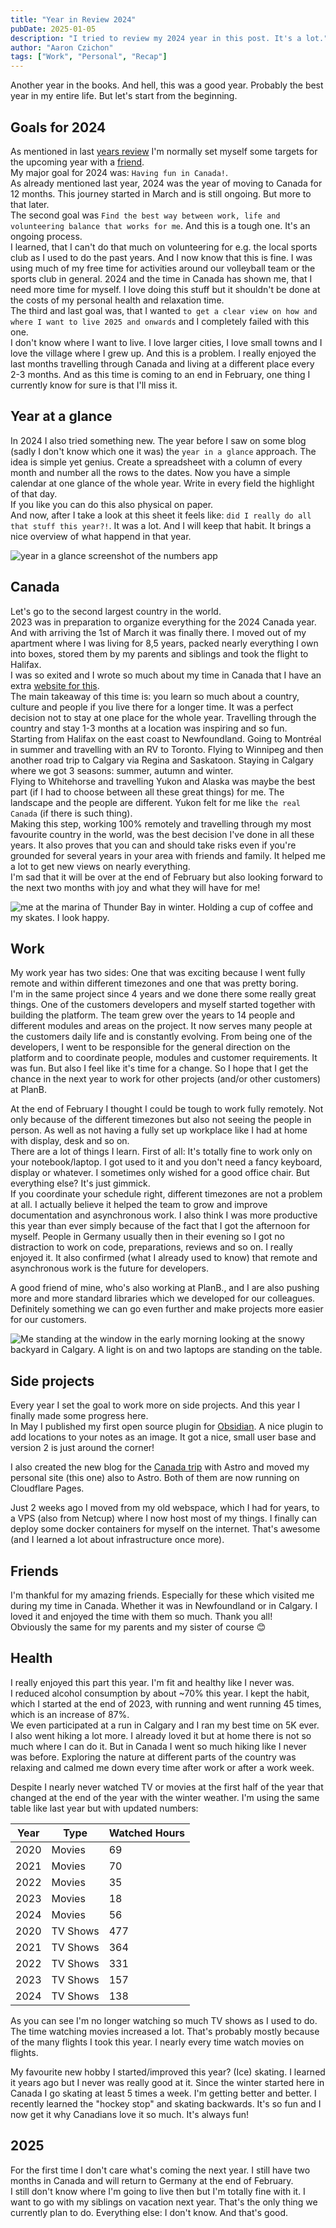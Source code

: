 ```yaml
---
title: "Year in Review 2024"
pubDate: 2025-01-05
description: "I tried to review my 2024 year in this post. It's a lot."
author: "Aaron Czichon"
tags: ["Work", "Personal", "Recap"]
---
```


Another year in the books. And hell, this was a good year. Probably the best year in my entire life. But let's start from the beginning.

## Goals for 2024
As mentioned in last [years review](https://aaronczichon.de/blog/year-review-2023/) I'm normally set myself some targets for the upcoming year with a [friend](https://philippreiner.com/).     
My major goal for 2024 was: `Having fun in Canada!`.    
As already mentioned last year, 2024 was the year of moving to Canada for 12 months. This journey started in March and is still ongoing. But more to that later.    
The second goal was `Find the best way between work, life and volunteering balance that works for me`. And this is a tough one. It's an ongoing process.   
I learned, that I can't do that much on volunteering for e.g. the local sports club as I used to do the past years. And I now know that this is fine. I was using much of my free time for activities around our volleyball team or the sports club in general. 2024 and the time in Canada has shown me, that I need more time for myself. I love doing this stuff but it shouldn't be done at the costs of my personal health and relaxation time.    
The third and last goal was, that I wanted `to get a clear view on how and where I want to live 2025 and onwards` and I completely failed with this one.    
I don't know where I want to live. I love larger cities, I love small towns and I love the village where I grew up. And this is a problem. I really enjoyed the last months travelling through Canada and living at a different place every 2-3 months. And as this time is coming to an end in February, one thing I currently know for sure is that I'll miss it. 

## Year at a glance

In 2024 I also tried something new. The year before I saw on some blog (sadly I don't know which one it was) the `year in a glance` approach. The idea is simple yet genius. Create a spreadsheet with a column of every month and number all the rows to the dates. Now you have a simple calendar at one glance of the whole year. Write in every field the highlight of that day.   
If you like you can do this also physical on paper.    
And now, after I take a look at this sheet it feels like: `did I really do all that stuff this year?!`. It was a lot. And I will keep that habit. It brings a nice overview of what happend in that year.

![year in a glance screenshot of the numbers app](https://directus.aaronczichon.de/assets/08b162e2-e2c8-4307-ac3a-1c804aec8384.jpeg)

## Canada

Let's go to the second largest country in the world.    
2023 was in preparation to organize everything for the 2024 Canada year. And with arriving the 1st of March it was finally there. I moved out of my apartment where I was living for 8,5 years, packed nearly everything I own into boxes, stored them by my parents and siblings and took the flight to Halifax.    
I was so exited and I wrote so much about my time in Canada that I have an extra [website for this](https://canada.aaronczichon.de).    
The main takeaway of this time is: you learn so much about a country, culture and people if you live there for a longer time. It was a perfect decision not to stay at one place for the whole year. Travelling through the country and stay 1-3 months at a location was inspiring and so fun.    
Starting from Halifax on the east coast to Newfoundland. Going to Montréal in summer and travelling with an RV to Toronto. Flying to Winnipeg and then another road trip to Calgary via Regina and Saskatoon. Staying in Calgary where we got 3 seasons: summer, autumn and winter.    
Flying to Whitehorse and travelling Yukon and Alaska was maybe the best part (if I had to choose between all these great things) for me. The landscape and the people are different. Yukon felt for me like `the real Canada` (if there is such thing).    
Making this step, working 100% remotely and travelling through my most favourite country in the world, was the best decision I've done in all these years. It also proves that you can and should take risks even if you're grounded for several years in your area with friends and family. It helped me a lot to get new views on nearly everything.   
I'm sad that it will be over at the end of February but also looking forward to the next two months with joy and what they will have for me!

![me at the marina of Thunder Bay in winter. Holding a cup of coffee and my skates. I look happy.](https://directus.aaronczichon.de/assets/6d6e9327-9d77-4087-b3a5-63c841bebbe7.jpg)

## Work

My work year has two sides: One that was exciting because I went fully remote and within different timezones and one that was pretty boring.    
I'm in the same project since 4 years and we done there some really great things. One of the customers developers and myself started together with building the platform. The team grew over the years to 14 people and different modules and areas on the project. It now serves many people at the customers daily life and is constantly evolving. From being one of the developers, I went to be responsible for the general direction on the platform and to coordinate people, modules and customer requirements. It was fun. But also I feel like it's time for a change. So I hope that I get the chance in the next year to work for other projects (and/or other customers) at PlanB.   

At the end of February I thought I could be tough to work fully remotely. Not only because of the different timezones but also not seeing the people in person. As well as not having a fully set up workplace like I had at home with display, desk and so on.   
There are a lot of things I learn. First of all: It's totally fine to work only on your notebook/laptop. I got used to it and you don't need a fancy keyboard, display or whatever. I sometimes only wished for a good office chair. But everything else? It's just gimmick.   
If you coordinate your schedule right, different timezones are not a problem at all. I actually believe it helped the team to grow and improve documentation and asynchronous work. I also think I was more productive this year than ever simply because of the fact that I got the afternoon for myself. People in Germany usually then in their evening so I got no distraction to work on code, preparations, reviews and so on. I really enjoyed it. It also confirmed (what I already used to know) that remote and asynchronous work is the future for developers.   

A good friend of mine, who's also working at PlanB., and I are also pushing more and more standard libraries which we developed for our colleagues. Definitely something we can go even further and make projects more easier for our customers.

![Me standing at the window in the early morning looking at the snowy backyard in Calgary. A light is on and two laptops are standing on the table.](https://directus.aaronczichon.de/assets/fcced661-8387-4cc4-823c-ba45125a79f3.jpg)

## Side projects

Every year I set the goal to work more on side projects. And this year I finally made some progress here.   
In May I published my first open source plugin for [Obsidian](https://obsidian.md/). A nice plugin to add locations to your notes as an image. It got a nice, small user base and version 2 is just around the corner!

I also created the new blog for the [Canada trip](https://canada.aaronczichon.de) with Astro and moved my personal site (this one) also to Astro. Both of them are now running on Cloudflare Pages.   

Just 2 weeks ago I moved from my old webspace, which I had for years, to a VPS (also from Netcup) where I now host most of my things. I finally can deploy some docker containers for myself on the internet. That's awesome (and I learned a lot about infrastructure once more).

## Friends

I'm thankful for my amazing friends. Especially for these which visited me during my time in Canada. Whether it was in Newfoundland or in Calgary. I loved it and enjoyed the time with them so much. Thank you all!   
Obviously the same for my parents and my sister of course 😊

## Health

I really enjoyed this part this year. I'm fit and healthy like I never was.    
I reduced alcohol consumption by about ~70% this year. I kept the habit, which I started at the end of 2023, with running and went running 45 times, which is an increase of 87%.   
We even participated at a run in Calgary and I ran my best time on 5K ever.   
I also went hiking a lot more. I already loved it but at home there is not so much where I can do it. But in Canada I went so much hiking like I never was before. Exploring the nature at different parts of the country was relaxing and calmed me down every time after work or after a work week.

Despite I nearly never watched TV or movies at the first half of the year that changed at the end of the year with the winter weather. I'm using the same table like last year but with updated numbers:

| Year | Type     | Watched Hours |
| ---- | -------- | ------------- |
| 2020 | Movies   | 69            |
| 2021 | Movies   | 70            |
| 2022 | Movies   | 35            |
| 2023 | Movies   | 18            |
| 2024 | Movies   | 56            |
| 2020 | TV Shows | 477           |
| 2021 | TV Shows | 364           |
| 2022 | TV Shows | 331           |
| 2023 | TV Shows | 157           |
| 2024 | TV Shows | 138           |

As you can see I'm no longer watching so much TV shows as I used to do. The time watching movies increased a lot. That's probably mostly because of the many flights I took this year. I nearly every time watch movies on flights.

My favourite new hobby I started/improved this year? (Ice) skating. I learned it years ago but I never was really good at it. Since the winter started here in Canada I go skating at least 5 times a week. I'm getting better and better. I recently learned the "hockey stop" and skating backwards. It's so fun and I now get it why Canadians love it so much. It's always fun!

## 2025

For the first time I don't care what's coming the next year. I still have two months in Canada and will return to Germany at the end of February.   
I still don't know where I'm going to live then but I'm totally fine with it. I want to go with my siblings on vacation next year. That's the only thing we currently plan to do. Everything else: I don't know. And that's good.